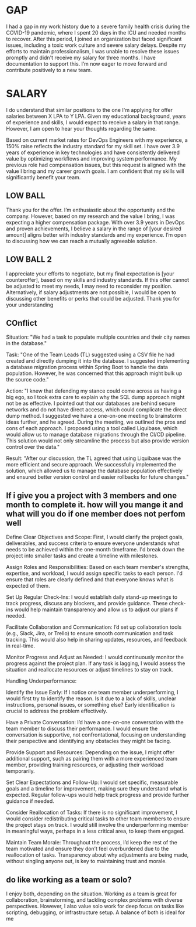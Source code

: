 # GAP

I had a gap in my work history due to a severe family health crisis during the COVID-19 pandemic, where I spent 20 days in the ICU and needed months to recover. After this period, I joined an organization but faced significant issues, including a toxic work culture and severe salary delays. Despite my efforts to maintain professionalism, I was unable to resolve these issues promptly and didn't receive my salary for three months. I have documentation to support this. I’m now eager to move forward and contribute positively to a new team.

# SALARY

I do understand that similar positions to the one I'm applying for offer salaries between X LPA to Y LPA. Given my educational background, years of experience and skills, I would expect to receive a salary in that range. However, I am open to
hear your thoughts regarding the same.

Based on current market rates for DevOps Engineers with my experience, a 150% raise reflects the industry standard for my skill set. I have over 3.9 years of experience in key technologies and have consistently delivered value by optimizing workflows and improving system performance. My previous role had compensation issues, but this request is aligned with the value I bring and my career growth goals. I am confident that my skills will significantly benefit your team.

## LOW BALL

Thank you for the offer. I’m enthusiastic about the opportunity and the company. However, based on my research and the value I bring, I was expecting a higher compensation package. With over 3.9 years in DevOps and proven achievements, I believe a salary in the range of [your desired amount] aligns better with industry standards and my experience. I’m open to discussing how we can reach a mutually agreeable solution.

## LOW BALL 2

I appreciate your efforts to negotiate, but my final expectation is [your counteroffer], based on my skills and industry standards. If this offer cannot be adjusted to meet my needs, I may need to reconsider my position. Alternatively, if salary adjustments are not possible, I would be open to discussing other benefits or perks that could be adjusted. Thank you for your understanding

## COnflict
Situation: "We had a task to populate multiple countries and their city names in the database."

Task: "One of the Team Leads (TL) suggested using a CSV file he had created and directly dumping it into the database. I suggested implementing a database migration process within Spring Boot to handle the data population. However, he was concerned that this approach might bulk up the source code."

Action: "I knew that defending my stance could come across as having a big ego, so I took extra care to explain why the SQL dump approach might not be as effective. I pointed out that our databases are behind secure networks and do not have direct access, which could complicate the direct dump method. I suggested we have a one-on-one meeting to brainstorm ideas further, and he agreed. During the meeting, we outlined the pros and cons of each approach. I proposed using a tool called Liquibase, which would allow us to manage database migrations through the CI/CD pipeline. This solution would not only streamline the process but also provide version control over the data."

Result: "After our discussion, the TL agreed that using Liquibase was the more efficient and secure approach. We successfully implemented the solution, which allowed us to manage the database population effectively and ensured better version control and easier rollbacks for future changes."

## If i give you a project with 3 members and one month to complete it. how will you mange it and what will you do if one member does not perfom well

Define Clear Objectives and Scope:
    First, I would clarify the project goals, deliverables, and success criteria to ensure everyone understands what needs to be achieved within the one-month timeframe. I'd break down the project into smaller tasks and create a timeline with milestones.

Assign Roles and Responsibilities:
    Based on each team member's strengths, expertise, and workload, I would assign specific tasks to each person. I'd ensure that roles are clearly defined and that everyone knows what is expected of them.

Set Up Regular Check-Ins:
    I would establish daily stand-up meetings to track progress, discuss any blockers, and provide guidance. These check-ins would help maintain transparency and allow us to adjust our plans if needed.

Facilitate Collaboration and Communication:
    I’d set up collaboration tools (e.g., Slack, Jira, or Trello) to ensure smooth communication and task tracking. This would also help in sharing updates, resources, and feedback in real-time.

Monitor Progress and Adjust as Needed:
    I would continuously monitor the progress against the project plan. If any task is lagging, I would assess the situation and reallocate resources or adjust timelines to stay on track.

Handling Underperformance:

Identify the Issue Early:
    If I notice one team member underperforming, I would first try to identify the reason. Is it due to a lack of skills, unclear instructions, personal issues, or something else? Early identification is crucial to address the problem effectively.

Have a Private Conversation:
    I’d have a one-on-one conversation with the team member to discuss their performance. I would ensure the conversation is supportive, not confrontational, focusing on understanding their perspective and identifying any obstacles they might be facing.

Provide Support and Resources:
    Depending on the issue, I might offer additional support, such as pairing them with a more experienced team member, providing training resources, or adjusting their workload temporarily.

Set Clear Expectations and Follow-Up:
    I would set specific, measurable goals and a timeline for improvement, making sure they understand what is expected. Regular follow-ups would help track progress and provide further guidance if needed.

Consider Reallocation of Tasks:
    If there is no significant improvement, I would consider redistributing critical tasks to other team members to ensure the project stays on track. I would still involve the underperforming member in meaningful ways, perhaps in a less critical area, to keep them engaged.

Maintain Team Morale:
    Throughout the process, I’d keep the rest of the team motivated and ensure they don’t feel overburdened due to the reallocation of tasks. Transparency about why adjustments are being made, without singling anyone out, is key to maintaining trust and morale.


## do like working as a team or solo?

I enjoy both, depending on the situation. Working as a team is great for collaboration, brainstorming, and tackling complex problems with diverse perspectives. However, I also value solo work for deep focus on tasks like scripting, debugging, or infrastructure setup. A balance of both is ideal for me